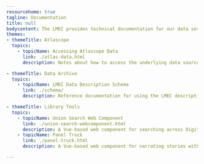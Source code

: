 ```yaml
---
resourcehome: true
tagline: Documentation
title: null
bodycontent: The LMEC provides technical documentation for our data services and resources based on an assumption of prior knowledge with the projects. We provide narrative, step-by-step user guides in our Guides and Tutorials where you can learn more about each project.
themes:
- themeTitle: Atlascope 
  topics: 
    - topicName: Accessing Atlascope Data
      link: ./atlas-data.html
      description: Notes about how to access the underlying data sources of the Atlascope project, including raster imagery, vector boundary files, and metadata records. Includes a list of all available atlas layers with data access endpoints.

- themeTitle: Data Archive
  topics: 
    - topicName: LMEC Data Description Schema
      link: ./schema/
      description: Reference documentation for using the LMEC descriptive metadata schema for providing context to data resources.

- themeTitle: Library Tools
  topics: 
    - topicName: Union Search Web Component
      link: ./union-search-webcomponent.html
      description: A Vue-based web component for searching across Digital Collections and Internet Archives repositories
    - topicName: Panel Truck
      link: ./panel-truck.html
      description: A Vue-based web component for narrating stories with IIIF objects, static images, and web maps

---
```

